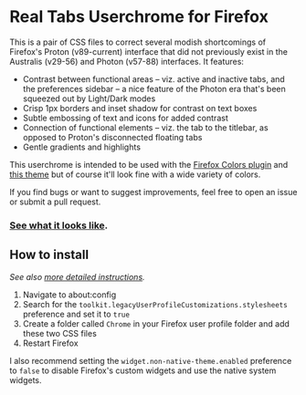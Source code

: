 # Real Tabs Userchrome for Firefox

This is a pair of CSS files to correct several modish shortcomings of Firefox's Proton (v89-current) interface that did not previously exist in the Australis (v29-56) and Photon (v57-88) interfaces. It features:

* Contrast between functional areas – viz. active and inactive tabs, and the preferences sidebar – a nice feature of the Photon era that's been squeezed out by Light/Dark modes
* Crisp 1px borders and inset shadow for contrast on text boxes
* Subtle embossing of text and icons for added contrast
* Connection of functional elements – viz. the tab to the titlebar, as opposed to Proton's disconnected floating tabs
* Gentle gradients and highlights

This userchrome is intended to be used with the [Firefox Colors plugin](https://addons.mozilla.org/en-US/firefox/addon/firefox-color/) and [this theme](https://color.firefox.com/?theme=XQAAAAIPAQAAAAAAAABBKYhm849SCia2CaaEGccwS-xMDPsquqWmWr6U_-J9Sk2zluBv0zSwMyKaAShHBfVaSjHe4S-QTZGGSWTDW3GJBaw52IuYFpk7GR12YCt7svbegS0W-lRKiZhfzG14OaRI3_gMy_gA0MF_nsUePY6mp_9pQVs8-Tr3k8GTtrj4zQB4czyVQlUKovwZ9JwdJMhwgAZzwiY6Y1j9h6cFOtjG8ahrCjP7213g) but of course it'll look fine with a wide variety of colors.

If you find bugs or want to suggest improvements, feel free to open an issue or submit a pull request.

### [See what it looks like](https://twitter.com/C_Harwick/status/1740066979963400220).

## How to install

_See also [more detailed instructions](https://www.userchrome.org/how-create-userchrome-css.html)._

1. Navigate to about:config
2. Search for the `toolkit.legacyUserProfileCustomizations.stylesheets` preference and set it to `true`
3. Create a folder called `Chrome` in your Firefox user profile folder and add these two CSS files
4. Restart Firefox

I also recommend setting the `widget.non-native-theme.enabled` preference to `false` to disable Firefox's custom widgets and use the native system widgets.